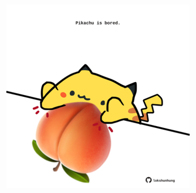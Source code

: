<!-- built at 26/02/2024, 18:00:53 UTC -->
<p align="center">
  <img width="500" height="500" src="./ReadmeImage.svg">
</p>
